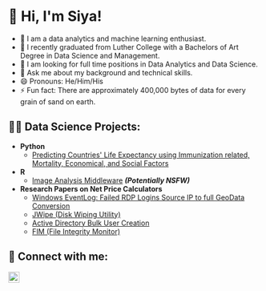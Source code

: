 <h1> 👋 Hi, I'm Siya! </h2>

- 🔭 I am a data analytics and machine learning enthusiast. 
- 🌱 I recently graduated from Luther College with a Bachelors of Art Degree in Data Science and Management. 
- 🤔 I am looking for full time positions in Data Analytics and Data Science. 
- 💬 Ask me about my background and technical skills. 
- 😄 Pronouns: He/Him/His
- ⚡ Fun fact: There are approximately 400,000 bytes of data for every grain of sand on earth.

<h2>👨‍💻 Data Science Projects:</h2>

- <b> Python </b>
  - [Predicting Countries' Life Expectancy using Immunization related, Mortality, Economical, and Social Factors](https://github.com/siyamabu/Life-Expectancy)
- <b> R </b>
  - [Image Analysis Middleware](https://github.com/joshmadakor1/4chan-Image-Analysis-Middleware-C964) <b><i>(Potentially NSFW)</b></i>
- <b> Research Papers on Net Price Calculators </b>
  - [Windows EventLog: Failed RDP Logins Source IP to full GeoData Conversion](https://github.com/joshmadakor1/Sentinel-Lab)
  - [JWipe (Disk Wiping Utility)](https://github.com/joshmadakor1/Jwipe.PowerShell)
  - [Active Directory Bulk User Creation](https://github.com/joshmadakor1/AD_PS)
  - [FIM (File Integrity Monitor)](https://github.com/joshmadakor1/PowerShell-Integrity-FIM)

<h2> 🤳 Connect with me:</h2>

[<img align="left" alt="JoshMadakor | LinkedIn" width="22px" src="https://cdn.jsdelivr.net/npm/simple-icons@v3/icons/linkedin.svg" />][linkedin]


[linkedin]: http://www.linkedin.com/in/siyabonga-mabuza-a352bb187


<!--
**siyamabu/siyamabu** is a ✨ _special_ ✨ repository because its `README.md` (this file) appears on your GitHub profile.
-->
